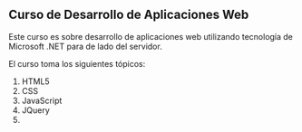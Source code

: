 Curso de Desarrollo de Aplicaciones Web
---------------------------------------

Este curso es sobre desarrollo de aplicaciones web utilizando tecnología de Microsoft .NET para de lado del servidor.

El curso toma los siguientes tópicos:

1.	HTML5
2.	CSS
3.	JavaScript
4.	JQuery
5.	